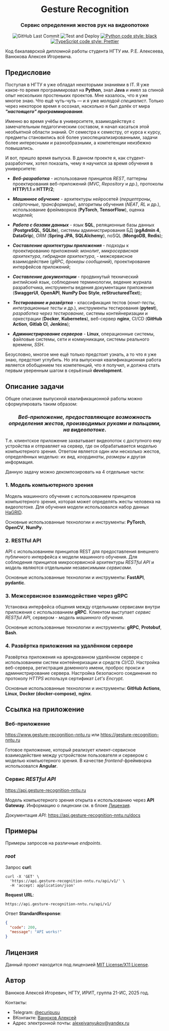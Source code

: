<div align="center">
    <h1>
        <b>Gesture Recognition</b>
    </h1>
    <h3>
        Сервис определения жестов рук на видеопотоке
    </h3>
    <img alt="GitHub Last Commit" src="https://img.shields.io/github/last-commit/alex6712/gesture-recognition?logo=GitHub">
    <img alt="Test and Deploy" src="https://github.com/alex6712/gesture-recognition/actions/workflows/test_and_deploy.yml/badge.svg">
    <a href="https://github.com/psf/black">
        <img alt="Python code style: black" src="https://img.shields.io/badge/code%20style-black-000000.svg">
    </a>
    <a href="https://github.com/prettier/prettier">
        <img alt="TypeScript code style: Prettier" src="https://img.shields.io/badge/code%20style-prettier-ff69b4.svg">
    </a>
</div>

Код бакалаврской дипломной работы студента НГТУ им. Р.Е. Алексеева, Ванюкова Алексея Игоревича.

## Предисловие

Поступая в НГТУ я уже обладал некоторыми знаниями в IT. Я уже какое-то время программировал на **Python**,
знал **Java** и имел за спиной опыт нескольких простеньких проектов. Мне казалось, что я уже многое знаю.
Что ещё чуть-чуть — и я уже _молодой специалист_. Только через некоторое время я осознал, насколько я был далёк
от мира **_"настоящего" программирования_**.

Именно во время учёбы в университете, взаимодействуя с замечательным педагогическим составом,
я начал касаться этой необъятной области знаний. От семестра к семестру, от курса к курсу, предметы
становились всё более узкоспециализированными, задачи более интересными и разнообразными, а компетенции
неизбежно повышались.

И вот, пришло время выпуска. В данном проекте я, как студент-разработчик, хотел показать, чему я научился за время обучения
в университете:

- **_Веб-разработка_** - использование принципов _REST_, паттерны проектирования веб-приложений (_MVC_,
_Repository_ и др.), протоколы **HTTP/1.1** и **HTTP/2**;


- **_Машинное обучение_** - архитектуры нейросетей (_перцептроны_, _свёрточные_, _трансформеры_),
алгоритмы обучения (_NEAT_, _RL_ и др.), использование фреймворков (**PyTorch**, **TensorFlow**), оценка моделей;


- **_Работа с базами данных_** - язык **SQL**, реляционные базы данных (**PostgreSQL**, **SQLite**),
системы администрирования БД (**pgAdmin 4**, **DataGrip**), _ORM_ (**Spring JPA**, **SQLAlchemy**),
noSQL (**MongoDB**, **Redis**);


- **_Составление архитектуры приложения_** - подходы к проектированию приложений: _монолит_, _микросервисная архитектура_,
_гибридная архитектура_, - межсервисное взаимодействие (_gRPC_, _брокеры сообщений_), проектирование интерфейсов приложений;


- **_Составление документации_** - продвинутый технический английский язык, соблюдение терминологии, ведение
журнала разработчика, инструменты ведения документации приложения (**SwaggerUI**, **OpenAPI**, **NumPy Doc Style**,
**reStructuredText**);


- **_Тестирование и развёртка_** - классификация тестов (_юнит-тесты_, _интеграционные тесты_ и др.),
инструменты тестирования (**pytest**), _разработка через тестирование_, системы контейнеризации и оркестрации
(**Docker**, **Kubernetes**), веб-сервер **nginx**, CI/CD (**GitHub Action**, **Gitlab CI**, **Jenkins**);


- **_Администрирование серверов_** - **Linux**, операционные системы, файловые системы, сети и коммуникации, системы
реального времени, _SSH_.

Безусловно, многое мне ещё только предстоит узнать, а то что я уже знаю, предстоит углубить. Но эта выпускная
квалификационная работа является обобщением тех компетенций, что я получил, и должна стать первым уверенным шагом в
серьёзный **development**.

## Описание задачи

Общее описание выпускной квалификационной работы можно сформулировать таким образом:

<div align="center">
    <h3><b><i>Веб-приложение, предоставляющее возможность определения жестов, производимых руками и пальцами, на видеопотоке</i></b>.</h3>
</div>

Т.е. клиентское приложение захватывает видеопоток с доступного ему устройства и отправляет на сервер, где он обрабатывается моделью
компьютерного зрения. Ответом является один или несколько жестов, определённых моделью: их _вид_, _координаты_, _размеры_
и другая информация.

Данную задачу можно декомпозировать на 4 отдельные части:

### 1. Модель компьютерного зрения

Модель машинного обучения с использованием принципов компьютерного зрения, которая может определять
жесты человека на видеопотоке. Для обучения модели использовался набор данных [HaGRID](https://github.com/hukenovs/hagrid).

Основные использованные технологии и инструменты: **PyTorch**, **OpenCV**, **NumPy**.

### 2. RESTful API

API с использованием принципов REST для предоставления внешнего публичного интерфейса
к модели машинного обучения. Для соблюдения принципов микросервисной архитектуры *RESTful API*
и *модель* являются отдельными независимыми *сервисами*.

Основные использованные технологии и инструменты: **FastAPI**, **pydantic**.

### 3. Межсервисное взаимодействие через gRPC

Установка интерфейса общения между отдельными сервисами внутри приложения с использованием
**gRPC**. Клиентом выступает *сервис RESTful API*, сервером - *модель машинного обучения*.

Основные использованные технологии и инструменты: **gRPC**, **Protobuf**, **Bash**.

### 4. Развёртка приложения на удалённом сервере

Развёртка приложения на арендованном удалённом сервере с использованием систем контейнеризации
и средств *CI/CD*. Настройка веб-сервера, регистрация доменного имени, проброс прокси и администрирование
сервера. Настройка безопасного соединения по протоколу *HTTPS* используя сертификат *Let's Encrypt*.

Основные использованные технологии и инструменты: **GitHub Actions**, **Linux**, **Docker (docker-compose)**, **nginx**.

## Ссылка на приложение

### Веб-приложение

https://www.gesture-recognition-nntu.ru
или
https://gesture-recognition-nntu.ru

Готовое приложение, который реализует клиент-сервисное взаимодействие между устройством пользователя и сервером с моделью
компьютерного зрения. В качестве _frontend_-фреймворка использовался **Angular**.

### Сервис _RESTful API_

https://api.gesture-recognition-nntu.ru

Модель компьютерного зрения открыта к использованию через **API Gateway**.
Информацию о лицензии см. в блоке [Лицензия](https://github.com/alex6712/gesture-recognition?tab=readme-ov-file#лицензия).

Документация _API_: https://api.gesture-recognition-nntu.ru/docs

## Примеры

Примеры запросов на различные _endpoints_.

### *root*

Запрос **curl**:
```
curl -X 'GET' \
  'https://api.gesture-recognition-nntu.ru/api/v1/' \
  -H 'accept: application/json'
```

**Request URL**:
```
https://api.gesture-recognition-nntu.ru/api/v1/
```

Ответ **StandardResponse**:
```json
{
  "code": 200,
  "message": "API works!"
}
```

## Лицензия

Данный проект находится под лицензией [MIT License/X11 License](https://github.com/alex6712/gesture-recognition/blob/master/LICENSE).

## Автор

Ванюков Алексей Игоревич, НГТУ, ИРИТ, группа 21-ИС, 2025 год.

Контакты:
- Telegram: [@ecuripusu](https://t.me/ecuripusu)
- ВКонтакте: [Ванюков Алексей](https://vk.com/zerolevelmath)
- Адрес электронной почты: alexeivanyukov@yandex.ru

